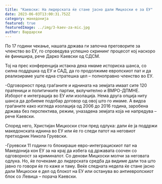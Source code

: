 ```yaml
---
title: "Каевски: На лидерската ќе стане јасно дали Мицкоски е за ЕУ"
date: 2023-06-03T13:00:31.752Z
category: македонија
featured: true
featuredImage: ../img/3-kaev-za-mic.jpg
author: Вардарски
---
```

<!--StartFragment-->

По 17 години чекање, нашата држава ги започна преговорите за членство во ЕУ, го спроведува успешно скрининг процесот кој наскоро ќе финишира, рече Дарко Каевски од СДСМ.

Тој на прес конференција истакна дека нмаме историска шанса, со силна поддршка од ЕУ и САД, да го продолжиме европскиот пат и да реализираме уште една стратешка цел – полноправно членство во ЕУ.

\-Одговорност пред граѓаните и иднината на земјата имаат сите 120 пратеници и политичките партии, вклучително и ВМРО-ДПМНЕ. Изборот е интеграција во ЕУ или изолација. Нема друга опција ниту шанса да добиеме подобар договор од овој што го имаме. А видоа граѓаните како изгледа изолација од 2006 до 2016 година, заробена држава без перспектива, режим, уназадена земјата која не напредува – рече Каевски.

Според него, Христијан Мицкоски стои пред одлука: дали ќе ја поддржи македонската иднина во ЕУ или ќе го следи патот на неговиот претходник Никола Груевски.

\-Груевски 11 години го блокираше евро-интеграцискиот пат на Македонија кон ЕУ за на крај да избега од државата соочен со одговорност за криминалот. Со денови Мицкоски молчи за неговата одлука. Но, ќе почекаме до лидерската средба да видиме дали тоа што јавно го говори ќе го каже и таму. Веќе следната недела ќе стане јасно дали Мицкоски е дел од блокот на ЕУ или останува во антиевропскиот блок со Левица – порача Каевски.

<!--EndFragment-->